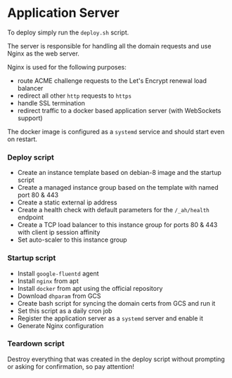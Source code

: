 # Application Server

To deploy simply run the `deploy.sh` script.

The server is responsible for handling all the domain requests and use Nginx as the web server.

Nginx is used for the following purposes:
- route ACME challenge requests to the Let's Encrypt renewal load balancer
- redirect all other `http` requests to `https`
- handle SSL termination
- redirect traffic to a docker based application server (with WebSockets support)


The docker image is configured as a `systemd` service and should start even on restart.


### Deploy script

- Create an instance template based on debian-8 image and the startup script
- Create a managed instance group based on the template with named port 80 & 443
- Create a static external ip address
- Create a health check with default parameters for the `/_ah/health` endpoint
- Create a TCP load balancer to this instance group for ports 80 & 443 with client ip session affinity
- Set auto-scaler to this instance group


### Startup script

- Install `google-fluentd` agent
- Install `nginx` from apt
- Install `docker` from apt using the official repository
- Download `dhparam` from GCS
- Create bash script for syncing the domain certs from GCS and run it
- Set this script as a daily cron job
- Register the application server as a `systemd` server and enable it
- Generate Nginx configuration

### Teardown script

Destroy everything that was created in the deploy script without
prompting or asking for confirmation, so pay attention!